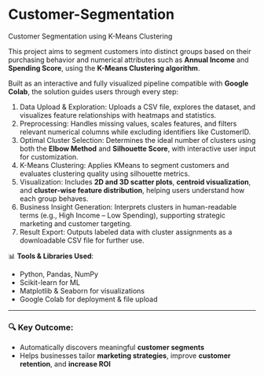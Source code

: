 # Customer-Segmentation

Customer Segmentation using K-Means Clustering

This project aims to segment customers into distinct groups based on their purchasing behavior and numerical attributes such as **Annual Income** and **Spending Score**, using the **K-Means Clustering algorithm**.

Built as an interactive and fully visualized pipeline compatible with **Google Colab**, the solution guides users through every step:

1. Data Upload & Exploration: Uploads a CSV file, explores the dataset, and visualizes feature relationships with heatmaps and statistics.
2. Preprocessing: Handles missing values, scales features, and filters relevant numerical columns while excluding identifiers like CustomerID.
3. Optimal Cluster Selection: Determines the ideal number of clusters using both the **Elbow Method** and **Silhouette Score**, with interactive user input for customization.
4. K-Means Clustering: Applies KMeans to segment customers and evaluates clustering quality using silhouette metrics.
5. Visualization: Includes **2D and 3D scatter plots**, **centroid visualization**, and **cluster-wise feature distribution**, helping users understand how each group behaves.
6. Business Insight Generation: Interprets clusters in human-readable terms (e.g., High Income – Low Spending), supporting strategic marketing and customer targeting.
7. Result Export: Outputs labeled data with cluster assignments as a downloadable CSV file for further use.

📊 **Tools & Libraries Used**:

* Python, Pandas, NumPy
* Scikit-learn for ML
* Matplotlib & Seaborn for visualizations
* Google Colab for deployment & file upload

---

### 🔍 Key Outcome:

* Automatically discovers meaningful **customer segments**
* Helps businesses tailor **marketing strategies**, improve **customer retention**, and **increase ROI**

